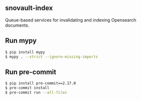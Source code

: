 ## snovault-index

Queue-based services for invalidating and indexing Opensearch documents.

## Run mypy
```bash
$ pip install mypy
$ mypy . --strict --ignore-missing-imports
```

## Run pre-commit
```bash
$ pip install pre-commit==2.17.0
$ pre-commit install
$ pre-commit run --all-files
```
